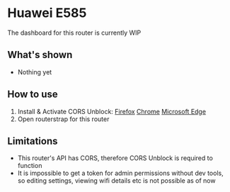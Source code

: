 # Huawei E585
The dashboard for this router is currently WIP

## What's shown
- Nothing yet

## How to use
1. Install & Activate CORS Unblock: [Firefox](https://addons.mozilla.org/en-US/firefox/addon/cors-unblock/) [Chrome](https://chromewebstore.google.com/detail/cors-unblock/lfhmikememgdcahcdlaciloancbhjino) [Microsoft Edge](https://microsoftedge.microsoft.com/addons/detail/cors-unblock/hkjklmhkbkdhlgnnfbbcihcajofmjgbh)
2. Open routerstrap for this router

## Limitations
- This router's API has CORS, therefore CORS Unblock is required to function
- It is impossible to get a token for admin permissions without dev tools, so editing settings, viewing wifi details etc is not possible as of now
